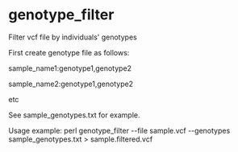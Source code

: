genotype_filter
===============
Filter vcf file by individuals' genotypes

First create genotype file as follows:

sample_name1:genotype1,genotype2

sample_name2:genotype1,genotype2

etc

See sample_genotypes.txt for example.

Usage example:
perl genotype_filter --file sample.vcf  --genotypes sample_genotypes.txt > sample.filtered.vcf

